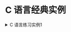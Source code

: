 <!--
  - File Name README.md
  - Version 1.0
  - Author aaron
  - Email wzj020109@163.com
  - Created Time 2022-01-04
-->


# C 语言经典实例

<details>
<summary>C 语言练习实例1</summary>
<a href="/Classics/Instance-001">实例1</a> <br>
<b>题目:</b> 有1、2、3、4个数字，能组成多少个互不相同且无重复数字的三位数？都是多少？ <br>
<b>程序分析:</b> 可填在百位、十位、个位的数字都是1、2、3、4。组成所有的排列后再去 掉不满足条件的排列. <br>
</details>

